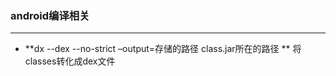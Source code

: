 ### android编译相关

--------------------------

* **dx --dex --no-strict –output=存储的路径 class.jar所在的路径 **      将classes转化成dex文件 